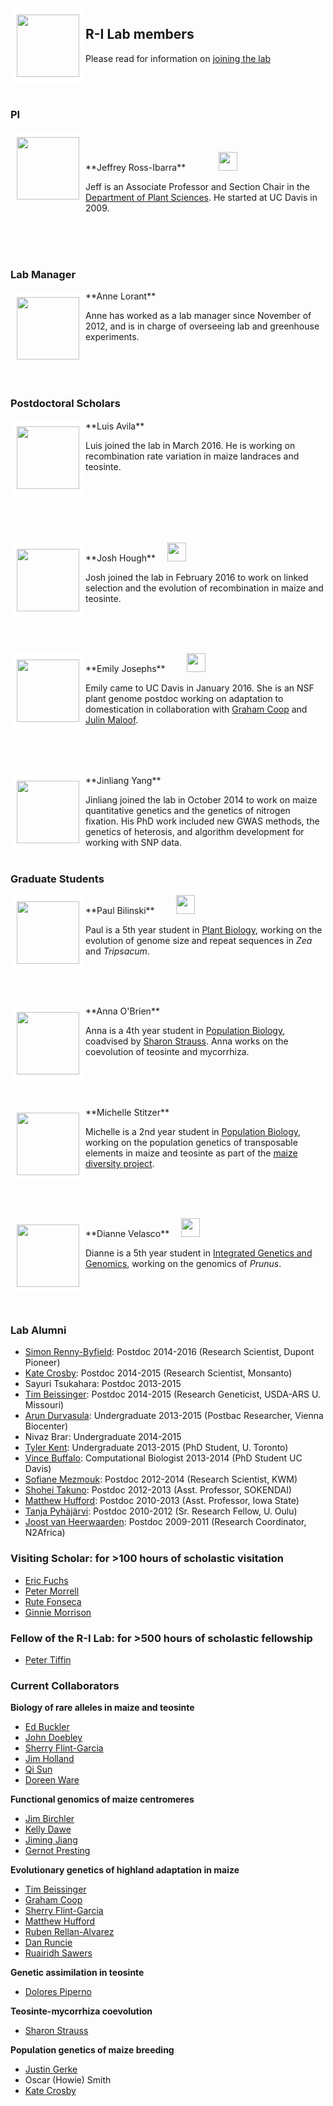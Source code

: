 


<div style="float: left">
<a href="http://www.rilab.org/images/nov2014.jpg">
	<img src="http://www.rilab.org/images/nov2014.jpg" style="border:10px solid white"; width=100px>
	</a>
</div>

## R-I Lab members
Please read for information on [joining the lab](http://www.rilab.org/prosp.html)

<br><br>

### PI

<div style="float: left">
<img src="http://www.rilab.org/images/jri.jpg" style="border:10px solid white"; width=100px>
</div>
<br><br>**Jeffrey Ross-Ibarra** <a href="https://github.com/rossibarra/CV"><img src="http://www.rilab.org/images/txt.png" style="width: 15px;"></a> <a href="https://twitter.com/jrossibarra"><img src="http://www.rilab.org/images/Twitter_logo_blue.png" style="width: 15px;"></a><a href="http://github.com/rossibarra"><img src="http://www.rilab.org/images/GitHub-Mark-32px.png" style="width:15px;"></a><a href="http://scholar.google.com/citations?user=5SzRq1oAAAAJ"><img src="http://www.rilab.org/images/scholar.png" style="width: 30px;"></a> 

Jeff is an Associate Professor and Section Chair in the [Department of Plant Sciences](http://www.plantsciences.ucdavis.edu/plantsciences/). He started at UC Davis in 2009.

<br><br><br>

### Lab Manager

<div style="float: left">
<img src="http://www.rilab.org/images/lorant.png" style="border:10px solid white"; width=100px>
</div>
**Anne Lorant**

Anne has worked as a lab manager since November of 2012, and is in charge of overseeing lab and greenhouse experiments. 

<br><br><br>

### Postdoctoral Scholars

<div style="float: left">  
</a><img src="http://www.rilab.org/images/avila_2.jpg" style="border:10px solid white"; width=100px>
</div>
**Luis Avila** 
<a href="https://twitter.com/LuisAvilaDev"><img src="http://www.rilab.org/images/Twitter_logo_blue.png" style="width: 15px;"></a>

Luis joined the lab in March 2016. He is working on recombination rate variation in maize landraces and teosinte.  

<br><br><br><br><br>
<div style="float: left">
<img src="https://scholar.google.fr/citations?view_op=view_photo&user=FmClXYIAAAAJ&citpid=9" style="border:10px solid white"; width=100px>
</div>
**Josh Hough** <a href="https://twitter.com/joshhough415"><img src="http://www.rilab.org/images/Twitter_logo_blue.png" style="width: 15px;"></a><a href="https://scholar.google.fr/citations?user=FmClXYIAAAAJ&hl=en"><img src="http://www.rilab.org/images/scholar.png" style="width: 30px;"></a>

Josh joined the lab in February 2016 to work on linked selection and the evolution of recombination in maize and teosinte.

<br><br><br>
<div style="float: left">
<img src="https://pbs.twimg.com/profile_images/547907754757586944/5RcNnq3U_400x400.jpeg" style="border:10px solid white"; width=100px>
</div>
**Emily Josephs** <a href="http://emjosephs.github.io"><img src="http://www.rilab.org/images/Home_icon_black.png" style="width: 15px;"><a href="https://twitter.com/emjosephs"><img src="http://www.rilab.org/images/Twitter_logo_blue.png" style="width: 15px;"></a><a href="https://scholar.google.com/citations?user=LeLjAToAAAAJ&hl=en"><img src="http://www.rilab.org/images/scholar.png" style="width: 30px;"></a><a href="http://github.com/emjosephs"><img src="http://www.rilab.org/images/GitHub-Mark-32px.png" style="width:15px;"></a>

Emily came to UC Davis in January 2016. She is an NSF plant genome postdoc working on adaptation to domestication in collaboration with [Graham Coop](http://gcbias.org) and [Julin Maloof](http://malooflab.openwetware.org). 


<br><br><br>
<div style="float: left">
<img src="http://www.rilab.org/images/Yang_Jinliang.jpg" style="border:10px solid white"; width=100px>
</div>
**Jinliang Yang** <a href="https://twitter.com/JinliangYang"><img src="http://www.rilab.org/images/Twitter_logo_blue.png" style="width: 15px;"></a><a href="http://yangjl.com/"><img src="http://www.rilab.org/images/Home_icon_black.png" style="width: 15px;"></a><a href="http://yangjl.me/vitae/"><img src="http://www.rilab.org/images/txt.png" style="width: 15px;"></a><a href="http://github.com/yangjl"><img src="http://www.rilab.org/images/GitHub-Mark-32px.png" style="width:15px;"></a>

Jinliang joined the lab in October 2014 to work on maize quantitative genetics and the genetics of nitrogen fixation. His PhD work included new GWAS methods, the genetics of heterosis, and algorithm development for working with SNP data.
<br><br>

### Graduate Students

<div style="float: left">
<img src="http://www.rilab.org/images/bilinski.png" style="border:10px solid white"; width=100px>
</div>
**Paul Bilinski** <a href="https://twitter.com/pbilinsk"><img src="http://www.rilab.org/images/Twitter_logo_blue.png" style="width: 15px;"></a><a href="http://github.com/paulbilinski"><img src="http://www.rilab.org/images/GitHub-Mark-32px.png" style="width:15px;"></a><a href="http://scholar.google.com/citations?user=c03DwHkAAAAJ&hl"><img src="http://www.rilab.org/images/scholar.png" style="width: 30px;"></a>

Paul is a 5th year student in [Plant Biology](http://biosci3.ucdavis.edu/gradGroups/pb/), working on the evolution of genome size and repeat sequences in *Zea* and *Tripsacum*.

<br><br><br>
<div style="float: left">
<img src="http://www.rilab.org/images/obrien.jpg" style="border:10px solid white"; width=100px>
</div>
**Anna O'Brien**

Anna is a 4th year student in [Population Biology](http://www-eve.ucdavis.edu/eve/pbg/), coadvised by [Sharon Strauss](http://sharonstrauss.wordpress.com). Anna works on the coevolution of teosinte and mycorrhiza.

<br><br><br>
<div style="float: left">
<img src="http://www.rilab.org/images/stitzer.jpg" style="border:10px solid white"; width=100px>
</div>
**Michelle Stitzer** <a href="https://twitter.com/mcstitzer"><img src="http://www.rilab.org/images/Twitter_logo_blue.png" style="width: 15px;"></a>

Michelle is a 2nd year student in [Population Biology](http://www-eve.ucdavis.edu/eve/pbg/), working on the population genetics of transposable elements in maize and teosinte as part of the [maize diversity project](http://www.panzea.org/#!michelle-stitzer/c121o).

<br><br><br>
<div style="float: left">
<img src="http://www.rilab.org/images/dvelasco.jpg" style="border:10px solid white"; width=100px>
</div>
**Dianne Velasco** <a href="https://twitter.com/napknscrib"><img src="http://www.rilab.org/images/Twitter_logo_blue.png" style="width: 15px;"></a><a href="http://scholar.google.com/citations?user=h2_YtiYAAAAJ&hl"><img src="http://www.rilab.org/images/scholar.png" style="width: 30px;"></a>

Dianne is a 5th year student in [Integrated Genetics and Genomics](http://biosci3.ucdavis.edu/GradGroups/GGG/Default.aspx), working on the genomics of *Prunus*.
 
<br><br><br>


### Lab Alumni

* [Simon Renny-Byfield](): Postdoc 2014-2016 (Research Scientist, Dupont Pioneer) 
* [Kate Crosby](https://github.com/kate-crosby): Postdoc 2014-2015 (Research Scientist, Monsanto)
* Sayuri Tsukahara: Postdoc 2013-2015
* [Tim Beissinger](http://timbeissinger.github.io): Postdoc 2014-2015 (Research Geneticist, USDA-ARS U. Missouri)
* [Arun Durvasula](https://arundurvasula.wordpress.com): Undergraduate 2013-2015 (Postbac Researcher, Vienna Biocenter)
* Nivaz Brar: Undergraduate 2014-2015
* [Tyler Kent](https://github.com/tvkent): Undergraduate 2013-2015 (PhD Student, U. Toronto)
* [Vince Buffalo](http://www.vincebuffalo.com): Computational Biologist 2013-2014  (PhD Student UC Davis)
* [Sofiane Mezmouk](http://www.linkedin.com/pub/sofiane-mezmouk/6b/a35/a34): Postdoc 2012-2014 (Research Scientist, KWM)
* [Shohei Takuno](https://sites.google.com/site/shoheitakuno/): Postdoc 2012-2013 (Asst. Professor, SOKENDAI)
* [Matthew Hufford](http://www.public.iastate.edu/~mhufford/HuffordLab/home.html): Postdoc 2010-2013 (Asst. Professor, Iowa State)
* [Tanja Pyhäjärvi](https://wiki.oulu.fi/pages/viewpage.action?pageId=13382392): Postdoc 2010-2012 (Sr. Research Fellow, U. Oulu)
* [Joost van Heerwaarden](http://www.wageningenur.nl/en/Persons/dr.ir.-J-Joost-van-Heerwaarden.htm): Postdoc 2009-2011 (Research Coordinator, N2Africa)


### Visiting Scholar: for >100 hours of scholastic visitation

* [Eric Fuchs](https://sites.google.com/site/ejfuchs/)
* [Peter Morrell](http://faculty.agronomy.cfans.umn.edu/pmorrell/)
* [Rute Fonseca](http://rutefonseca.wix.com/bioinformatics)
* [Ginnie Morrison](http://www.panzea.org/#!ginnie-morrison/c1lov)

### Fellow of the R-I Lab: for >500 hours of scholastic fellowship

* [Peter Tiffin](http://www.cbs.umn.edu/lab/tiffin)

### Current Collaborators

**Biology of rare alleles in maize and teosinte**

* [Ed Buckler](http://www.maizegenetics.net)
* [John Doebley](http://teosinte.wisc.edu)
* [Sherry Flint-Garcia](http://web.missouri.edu/~flint-garcias/)
* [Jim Holland](http://www4.ncsu.edu/~jholland/homepage.htm)
* [Qi Sun](http://vivo.cornell.edu/display/individual24418)
* [Doreen Ware](http://warelab.org)

**Functional genomics of maize centromeres**

* [Jim Birchler](http://ipg.missouri.edu/faculty/birchler.cfm)
* [Kelly Dawe](http://www.dawelab.org)
* [Jiming Jiang](http://genetics.wisc.edu/Jiang.htm)
* [Gernot Presting](http://genomics.hawaii.edu/prestinglab/)

**Evolutionary genetics of highland adaptation in maize**

* [Tim Beissinger](http://timbeissinger.github.io)
* [Graham Coop](https://gcbias.org)
* [Sherry Flint-Garcia](http://web.missouri.edu/~flint-garcias/)
* [Matthew Hufford](http://www.public.iastate.edu/~mhufford/HuffordLab/home.html)
* [Ruben Rellan-Alvarez](http://www.rrlab.org)
* [Dan Runcie](http://runcielab.ucdavis.edu/)
* [Ruairidh Sawers](http://www.langebio.cinvestav.mx/?pag=165)

**Genetic assimilation in teosinte**

* [Dolores Piperno](http://www.stri.si.edu/english/scientific_staff/staff_scientist/scientist.php?id=26)

**Teosinte-mycorrhiza coevolution**

* [Sharon Strauss](http://sharonstrauss.wordpress.com)

**Population genetics of maize breeding**

* [Justin Gerke](http://www.linkedin.com/pub/justin-gerke/11/ab4/312)
* Oscar (Howie) Smith
* [Kate Crosby](https://github.com/kate-crosby)
